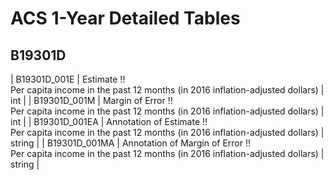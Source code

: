 # ACS 1-Year Detailed Tables

## B19301D

| B19301D_001E | Estimate !!<br>Per capita income in the past 12 months (in 2016 inflation-adjusted dollars) | int |
| B19301D_001M | Margin of Error !!<br>Per capita income in the past 12 months (in 2016 inflation-adjusted dollars) | int |
| B19301D_001EA | Annotation of Estimate !!<br>Per capita income in the past 12 months (in 2016 inflation-adjusted dollars) | string |
| B19301D_001MA | Annotation of Margin of Error !!<br>Per capita income in the past 12 months (in 2016 inflation-adjusted dollars) | string |

